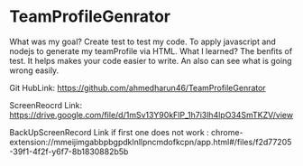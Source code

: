 # TeamProfileGenrator

What was my goal? Create test to test my code. To apply javascript and nodejs to generate my teamProfile via HTML. 
What I learned? The benfits of test. It helps makes your code easier to write. An also can see what is going wrong easily. 

Git HubLink: https://github.com/ahmedharun46/TeamProfileGenrator

ScreenReocrd Link: https://drive.google.com/file/d/1mSv13Y90kFlP_1h7i3lh4lpO34SmTKZV/view

BackUpScreenRecord Link if first one does not work : chrome-extension://mmeijimgabbpbgpdklnllpncmdofkcpn/app.html#/files/f2d77205-39f1-4f2f-y6f7-8b1830882b5b
